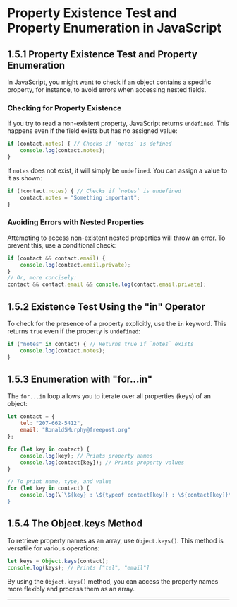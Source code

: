 
# Property Existence Test and Property Enumeration in JavaScript

## 1.5.1 Property Existence Test and Property Enumeration

In JavaScript, you might want to check if an object contains a specific property, for instance, to avoid errors when accessing nested fields.

### Checking for Property Existence
If you try to read a non-existent property, JavaScript returns `undefined`. This happens even if the field exists but has no assigned value:

```javascript
if (contact.notes) { // Checks if `notes` is defined
    console.log(contact.notes);
}
```
If `notes` does not exist, it will simply be `undefined`. You can assign a value to it as shown:

```javascript
if (!contact.notes) { // Checks if `notes` is undefined
    contact.notes = "Something important";
}
```

### Avoiding Errors with Nested Properties
Attempting to access non-existent nested properties will throw an error. To prevent this, use a conditional check:

```javascript
if (contact && contact.email) {
    console.log(contact.email.private);
}
// Or, more concisely:
contact && contact.email && console.log(contact.email.private);
```

## 1.5.2 Existence Test Using the "in" Operator
To check for the presence of a property explicitly, use the `in` keyword. This returns `true` even if the property is `undefined`:

```javascript
if ("notes" in contact) { // Returns true if `notes` exists
    console.log(contact.notes);
}
```

## 1.5.3 Enumeration with "for...in"
The `for...in` loop allows you to iterate over all properties (keys) of an object:

```javascript
let contact = {
    tel: "207-662-5412",
    email: "RonaldSMurphy@freepost.org"
};

for (let key in contact) {
    console.log(key); // Prints property names
    console.log(contact[key]); // Prints property values
}

// To print name, type, and value
for (let key in contact) {
    console.log(\`\${key} : \${typeof contact[key]} : \${contact[key]}\`);
}
```

## 1.5.4 The Object.keys Method
To retrieve property names as an array, use `Object.keys()`. This method is versatile for various operations:

```javascript
let keys = Object.keys(contact);
console.log(keys); // Prints ["tel", "email"]
```
By using the `Object.keys()` method, you can access the property names more flexibly and process them as an array.

---
